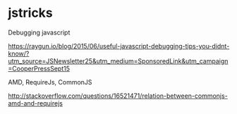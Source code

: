 # jstricks

Debugging javascript


https://raygun.io/blog/2015/06/useful-javascript-debugging-tips-you-didnt-know/?utm_source=JSNewsletter25&utm_medium=SponsoredLink&utm_campaign=CooperPressSept15


AMD, RequireJs, CommonJS

http://stackoverflow.com/questions/16521471/relation-between-commonjs-amd-and-requirejs
